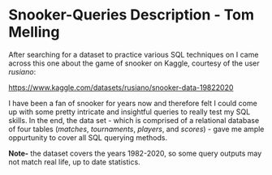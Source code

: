 # Snooker-Queries Description - Tom Melling

After searching for a dataset to practice various SQL techniques on I came across this one about the game of snooker on Kaggle, courtesy of the user *rusiano*:

https://www.kaggle.com/datasets/rusiano/snooker-data-19822020

I have been a fan of snooker for years now and therefore felt I could come up with some pretty intricate and insightful queries to really test my SQL skills. In the end, the data set - which is comprised of a relational database of four tables (*matches*, *tournaments*, *players*, and *scores*) - gave me ample oppurtunity to cover all SQL querying methods.

**Note-** the dataset covers the years 1982-2020, so some query outputs may not match real life, up to date statistics.
